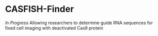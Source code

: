 # CASFISH-Finder
*In Progress* Allowing researchers to determine guide RNA sequences for fixed cell imaging with deactivated Cas9 protein
